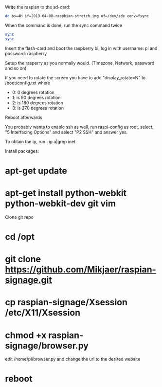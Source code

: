 Write the raspian to the sd-card:
```bash
dd bs=4M if=2019-04-08-raspbian-stretch.img of=/dev/sde conv=fsync
```
When the command is done, run the sync command twice

```bash
sync
sync
```

Insert the flash-card and boot the raspberry bi, log in with username: pi and password: raspberry

Setup the rasperry as you normally would. (Timezone, Network, password and so on).

If you need to rotate the screen you have to add "display_rotate=N" to /boot/config.txt where

* 0: 0 degrees rotation
* 1: is 90 degrees rotation
* 2: is 180 degrees rotation
* 3: is 270 degrees rotation

Reboot afterwards

You probably wants to enable ssh as well, run raspi-config as root, select, "5 Interfacing Options"
and select "P2 SSH" and answer yes. 

To obtain the ip, run : ip a|grep inet


Install packages: 
# apt-get update
# apt-get install python-webkit python-webkit-dev git vim

Clone git repo

# cd /opt
# git clone https://github.com/Mikjaer/raspian-signage.git
# cp raspian-signage/Xsession /etc/X11/Xsession
# chmod +x raspian-signage/browser.py

edit /home/pi/browser.py and change the url to the desired website

# reboot


